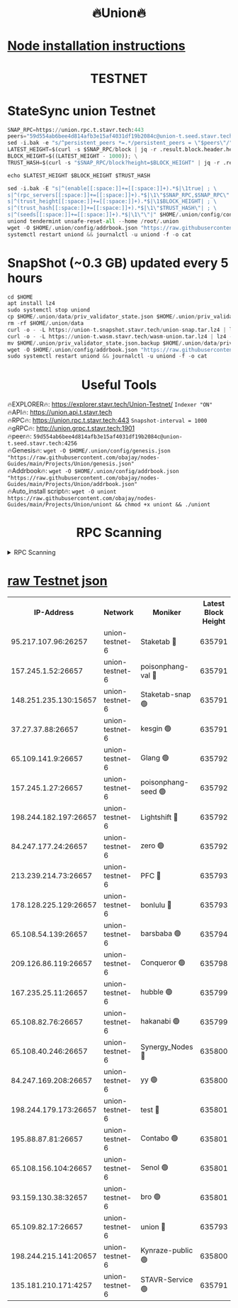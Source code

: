 <h1 align="center"> 🔥Union🔥</h1>

[Node installation instructions](https://github.com/obajay/nodes-Guides/tree/main/Projects/Union)
=

<h1 align="center"> TESTNET</h1>

# StateSync union Testnet
```python
SNAP_RPC=https://union.rpc.t.stavr.tech:443
peers="59d554ab6bee4d814afb3e15af4031df19b2084c@union-t.seed.stavr.tech:4256"
sed -i.bak -e "s/^persistent_peers *=.*/persistent_peers = \"$peers\"/" $HOME/.union/config/config.toml
LATEST_HEIGHT=$(curl -s $SNAP_RPC/block | jq -r .result.block.header.height); \
BLOCK_HEIGHT=$((LATEST_HEIGHT - 1000)); \
TRUST_HASH=$(curl -s "$SNAP_RPC/block?height=$BLOCK_HEIGHT" | jq -r .result.block_id.hash)

echo $LATEST_HEIGHT $BLOCK_HEIGHT $TRUST_HASH

sed -i.bak -E "s|^(enable[[:space:]]+=[[:space:]]+).*$|\1true| ; \
s|^(rpc_servers[[:space:]]+=[[:space:]]+).*$|\1\"$SNAP_RPC,$SNAP_RPC\"| ; \
s|^(trust_height[[:space:]]+=[[:space:]]+).*$|\1$BLOCK_HEIGHT| ; \
s|^(trust_hash[[:space:]]+=[[:space:]]+).*$|\1\"$TRUST_HASH\"| ; \
s|^(seeds[[:space:]]+=[[:space:]]+).*$|\1\"\"|" $HOME/.union/config/config.toml
uniond tendermint unsafe-reset-all --home /root/.union
wget -O $HOME/.union/config/addrbook.json "https://raw.githubusercontent.com/obajay/nodes-Guides/main/Projects/Union/addrbook.json"
systemctl restart uniond && journalctl -u uniond -f -o cat
```
# SnapShot (~0.3 GB) updated every 5 hours
```python
cd $HOME
apt install lz4
sudo systemctl stop uniond
cp $HOME/.union/data/priv_validator_state.json $HOME/.union/priv_validator_state.json.backup
rm -rf $HOME/.union/data
curl -o - -L https://union-t.snapshot.stavr.tech/union-snap.tar.lz4 | lz4 -c -d - | tar -x -C $HOME/.union --strip-components 2
curl -o - -L https://union-t.wasm.stavr.tech/wasm-union.tar.lz4 | lz4 -c -d - | tar -x -C $HOME/.union --strip-components 2
mv $HOME/.union/priv_validator_state.json.backup $HOME/.union/data/priv_validator_state.json
wget -O $HOME/.union/config/addrbook.json "https://raw.githubusercontent.com/obajay/nodes-Guides/main/Projects/Union/addrbook.json"
sudo systemctl restart uniond && journalctl -u uniond -f -o cat
```
 <h1 align="center"> Useful Tools</h1>
 
🔥EXPLORER🔥: https://explorer.stavr.tech/Union-Testnet/        `Indexer "ON"` \
🔥API🔥:      https://union.api.t.stavr.tech \
🔥RPC🔥:      https://union.rpc.t.stavr.tech:443              `Snapshot-interval = 1000` \
🔥gRPC🔥:     http://union.grpc.t.stavr.tech:1901 \
🔥peer🔥:     `59d554ab6bee4d814afb3e15af4031df19b2084c@union-t.seed.stavr.tech:4256` \
🔥Genesis🔥:     `wget -O $HOME/.union/config/genesis.json "https://raw.githubusercontent.com/obajay/nodes-Guides/main/Projects/Union/genesis.json"` \
🔥Addrbook🔥: ```wget -O $HOME/.union/config/addrbook.json "https://raw.githubusercontent.com/obajay/nodes-Guides/main/Projects/Union/addrbook.json"``` \
🔥Auto_install script🔥:  `wget -O uniont https://raw.githubusercontent.com/obajay/nodes-Guides/main/Projects/Union/uniont && chmod +x uniont && ./uniont`

<h1 align="center"> RPC Scanning</h1>

<details>
<summary>RPC Scanning</summary>

<h2 align="center"> We scan nodes in real time every 4 hours. And we provide the final result of RPC endpoints.
We cannot influence the operation of these nodes in any way. </h2>


```python
If Voting Power is higher than 0 --> then the Node is a validator of the network and may be subject to attack and be a potential threat to the chain.
```
```python
We marked such validators with a red symbol
```

</details>

[raw Testnet json](https://rpc-check.uniont.stavr.tech/uniont/rpc-uniont-result.json)
=



<table><tr><th>IP-Address</th><th>Network</th><th>Moniker</th><th>Latest Block Height</th><th>Earliest Block Height</th><th>Catching Up</th><th>Tx Index</th><th>Voting Power</th><th>Scan Time</th></tr><tr><td>95.217.107.96:26257</td><td>union-testnet-6</td><td>Staketab 🔴</td><td>635791</td><td>1</td><td>False</td><td>on</td><td>1000002</td><td>2024-03-28T16:06:45.666359740UTC</td></tr><tr><td>157.245.1.52:26657</td><td>union-testnet-6</td><td>poisonphang-val 🔴</td><td>635791</td><td>1</td><td>False</td><td>on</td><td>1000000</td><td>2024-03-28T16:06:46.301193130UTC</td></tr><tr><td>148.251.235.130:15657</td><td>union-testnet-6</td><td>Staketab-snap 🟢</td><td>635791</td><td>1</td><td>False</td><td>on</td><td>0</td><td>2024-03-28T16:06:46.816830874UTC</td></tr><tr><td>37.27.37.88:26657</td><td>union-testnet-6</td><td>kesgin 🟢</td><td>635791</td><td>1</td><td>False</td><td>on</td><td>0</td><td>2024-03-28T16:06:47.139609739UTC</td></tr><tr><td>65.109.141.9:26657</td><td>union-testnet-6</td><td>Glang 🟢</td><td>635792</td><td>1</td><td>False</td><td>on</td><td>0</td><td>2024-03-28T16:06:51.512094409UTC</td></tr><tr><td>157.245.1.27:26657</td><td>union-testnet-6</td><td>poisonphang-seed 🟢</td><td>635792</td><td>1</td><td>False</td><td>on</td><td>0</td><td>2024-03-28T16:06:52.352151201UTC</td></tr><tr><td>198.244.182.197:26657</td><td>union-testnet-6</td><td>Lightshift 🔴</td><td>635792</td><td>1</td><td>False</td><td>on</td><td>1000000</td><td>2024-03-28T16:06:54.653423658UTC</td></tr><tr><td>84.247.177.24:26657</td><td>union-testnet-6</td><td>zero 🟢</td><td>635792</td><td>1</td><td>False</td><td>on</td><td>0</td><td>2024-03-28T16:06:59.309543363UTC</td></tr><tr><td>213.239.214.73:26657</td><td>union-testnet-6</td><td>PFC 🔴</td><td>635793</td><td>1</td><td>False</td><td>on</td><td>1000001</td><td>2024-03-28T16:07:01.834679648UTC</td></tr><tr><td>178.128.225.129:26657</td><td>union-testnet-6</td><td>bonlulu 🔴</td><td>635793</td><td>1</td><td>False</td><td>on</td><td>1000000</td><td>2024-03-28T16:07:02.516314574UTC</td></tr><tr><td>65.108.54.139:26657</td><td>union-testnet-6</td><td>barsbaba 🟢</td><td>635794</td><td>1</td><td>False</td><td>on</td><td>0</td><td>2024-03-28T16:07:02.812668843UTC</td></tr><tr><td>209.126.86.119:26657</td><td>union-testnet-6</td><td>Conqueror 🟢</td><td>635798</td><td>1</td><td>False</td><td>on</td><td>0</td><td>2024-03-28T16:07:30.334831035UTC</td></tr><tr><td>167.235.25.11:26657</td><td>union-testnet-6</td><td>hubble 🟢</td><td>635799</td><td>1</td><td>False</td><td>on</td><td>0</td><td>2024-03-28T16:07:36.673490468UTC</td></tr><tr><td>65.108.82.76:26657</td><td>union-testnet-6</td><td>hakanabi 🟢</td><td>635799</td><td>1</td><td>False</td><td>on</td><td>0</td><td>2024-03-28T16:07:37.006289040UTC</td></tr><tr><td>65.108.40.246:26657</td><td>union-testnet-6</td><td>Synergy_Nodes 🔴</td><td>635800</td><td>1</td><td>False</td><td>on</td><td>1000001</td><td>2024-03-28T16:07:43.455114857UTC</td></tr><tr><td>84.247.169.208:26657</td><td>union-testnet-6</td><td>yy 🟢</td><td>635800</td><td>1</td><td>False</td><td>on</td><td>0</td><td>2024-03-28T16:07:44.015203256UTC</td></tr><tr><td>198.244.179.173:26657</td><td>union-testnet-6</td><td>test 🔴</td><td>635801</td><td>1</td><td>False</td><td>on</td><td>1000001</td><td>2024-03-28T16:07:46.336629955UTC</td></tr><tr><td>195.88.87.81:26657</td><td>union-testnet-6</td><td>Contabo 🟢</td><td>635801</td><td>1</td><td>False</td><td>on</td><td>0</td><td>2024-03-28T16:07:46.748470871UTC</td></tr><tr><td>65.108.156.104:26657</td><td>union-testnet-6</td><td>Senol 🟢</td><td>635801</td><td>1</td><td>False</td><td>on</td><td>0</td><td>2024-03-28T16:07:47.080414394UTC</td></tr><tr><td>93.159.130.38:32657</td><td>union-testnet-6</td><td>bro 🟢</td><td>635801</td><td>1</td><td>False</td><td>on</td><td>0</td><td>2024-03-28T16:07:47.366553635UTC</td></tr><tr><td>65.109.82.17:26657</td><td>union-testnet-6</td><td>union 🔴</td><td>635793</td><td>508001</td><td>False</td><td>off</td><td>1000001</td><td>2024-03-28T16:06:59.605231567UTC</td></tr><tr><td>198.244.215.141:20657</td><td>union-testnet-6</td><td>Kynraze-public 🟢</td><td>635800</td><td>524001</td><td>False</td><td>on</td><td>0</td><td>2024-03-28T16:07:43.727276080UTC</td></tr><tr><td>135.181.210.171:4257</td><td>union-testnet-6</td><td>STAVR-Service 🟢</td><td>635791</td><td>633001</td><td>False</td><td>on</td><td>0</td><td>2024-03-28T16:06:46.602766554UTC</td></tr></table>
